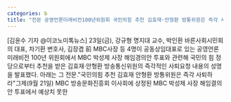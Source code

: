 ```yaml
---
categories: b
title: "전문 공영언론미래비전100년위원회 국민의힘 추천 김효재·안형환 방통위원은 즉각 사퇴하라"
---
```

[김윤수 기자 @이코노미톡뉴스] 23일(금), 강규형 명지대 교수, 박인환 바른사회시민회의 대표, 차기환 변호사, 김장겸 前 MBC사장 등 4명이 공동상임대표로 있는 공영언론 미래비전 100년 위원회에서 MBC 박성제 사장 해임경의안 투표와 관련해 국민의 힘 정당으로부터 추천을 받은 김효재·안형환 방송통신위원의 즉각적인 사퇴요청 내용의 성명을 발표했다. 아래는 그 전문."국민의힘 추천 김효재 안형환 방통위원은 즉각 사퇴하라"그제(9월 21일) MBC 방송문화진흥회 이사회에 상정된 MBC 박성제 사장 해임결의안 투표에서 예상치 못한
